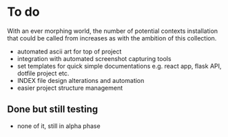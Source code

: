 # To do

With an ever morphing world, the number of potential contexts installation that could be called from increases as with the ambition of this collection.

- automated ascii art for top of project
- integration with automated screenshot capturing tools
- set templates for quick simple documentations e.g. react app, flask API, dotfile project etc.
- INDEX file design alterations and automation
- easier project structure management

## Done but still testing

- none of it, still in alpha phase
